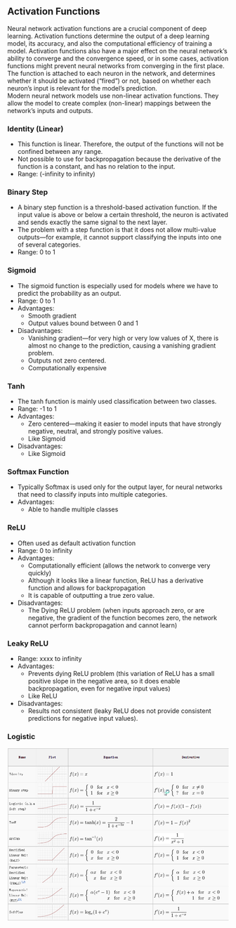 ## Activation Functions
Neural network activation functions are a crucial component of deep learning. Activation functions determine the output of a deep learning model, its accuracy, and also the computational efficiency of training a model. Activation functions also have a major effect on the neural network’s ability to converge and the convergence speed, or in some cases, activation functions might prevent neural networks from converging in the first place. <br>
The function is attached to each neuron in the network, and determines whether it should be activated (“fired”) or not, based on whether each neuron’s input is relevant for the model’s prediction. <br>
Modern neural network models use non-linear activation functions. They allow the model to create complex (non-linear) mappings between the network’s inputs and outputs. 

### Identity (Linear)
- This function is linear. Therefore, the output of the functions will not be confined between any range.
- Not possible to use for backpropagation because the derivative of the function is a constant, and has no relation to the input. 
- Range: (-infinity to infinity)

### Binary Step
- A binary step function is a threshold-based activation function. If the input value is above or below a certain threshold, the neuron is activated and sends exactly the same signal to the next layer.
- The problem with a step function is that it does not allow multi-value outputs—for example, it cannot support classifying the inputs into one of several categories.
- Range: 0 to 1

### Sigmoid
- The sigmoid function is especially used for models where we have to predict the probability as an output.
- Range: 0 to 1
- Advantages:
   - Smooth gradient
   - Output values bound between 0 and 1
- Disadvantages:
   - Vanishing gradient—for very high or very low values of X, there is almost no change to the prediction, causing a vanishing gradient problem. 
   - Outputs not zero centered.
   - Computationally expensive

### Tanh
- The tanh function is mainly used classification between two classes.
- Range: -1 to 1
- Advantages:
   - Zero centered—making it easier to model inputs that have strongly negative, neutral, and strongly positive values.
   - Like Sigmoid
- Disadvantages:
   - Like Sigmoid

### Softmax Function
- Typically Softmax is used only for the output layer, for neural networks that need to classify inputs into multiple categories.
- Advantages:
   - Able to handle multiple classes

### ReLU
- Often used as default activation function
- Range: 0 to infinity
- Advantages:
   - Computationally efficient (allows the network to converge very quickly)
   - Although it looks like a linear function, ReLU has a derivative function and allows for backpropagation
   - It is capable of outputting a true zero value.
- Disadvantages:
   - The Dying ReLU problem (when inputs approach zero, or are negative, the gradient of the function becomes zero, the network cannot perform backpropagation and cannot learn)

### Leaky ReLU
- Range: xxxx to infinity
- Advantages:
   - Prevents dying ReLU problem (this variation of ReLU has a small positive slope in the negative area, so it does enable backpropagation, even for negative input values)
   - Like ReLU
- Disadvantages:
   - Results not consistent (leaky ReLU does not provide consistent predictions for negative input values).

### Logistic



![](../pictures/activation_functions.png)